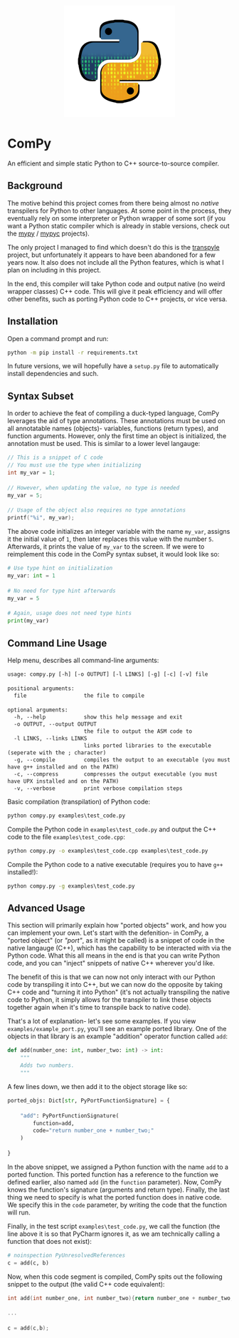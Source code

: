 <p align="center">
    <img src="resources/compy.png" alt="ComPy Logo" width="250">
</p>

# ComPy

An efficient and simple static Python to C++ source-to-source compiler.

## Background

The motive behind this project comes from there being almost no _native_
transpilers for Python to other languages. At some point in the process,
they eventually rely on some interpreter or Python wrapper of some sort
(if you want a Python static compiler which is already in stable versions,
check out the [mypy](https://github.com/python/mypy) /
[mypyc](https://github.com/mypyc/mypyc) projects).

The only project I managed to find which doesn't do this is the
[transpyle](https://github.com/mbdevpl/transpyle/) project, but
unfortunately it appears to have been abandoned for a few years
now. It also does not include all the Python features, which is
what I plan on including in this project.

In the end, this compiler will take Python code and output native
(no weird wrapper classes) C++ code. This will give it peak
efficiency and will offer other benefits, such as porting Python
code to C++ projects, or vice versa.

## Installation

Open a command prompt and run:
```cmd
python -m pip install -r requirements.txt
```
In future versions, we will hopefully have a `setup.py` file
to automatically install dependencies and such.

## Syntax Subset

In order to achieve the feat of compiling a duck-typed language,
ComPy leverages the aid of type annotations. These annotations
must be used on all annotatable names (objects)- variables,
functions (return types), and function arguments. However,
only the first time an object is initialized, the annotation
must be used. This is similar to a lower level langauge:

```c
// This is a snippet of C code
// You must use the type when initializing
int my_var = 1;

// However, when updating the value, no type is needed
my_var = 5;

// Usage of the object also requires no type annotations
printf("%i", my_var);
```

The above code initializes an integer variable with the name
`my_var`, assigns it the initial value of `1`, then later
replaces this value with the number `5`. Afterwards, it prints
the value of `my_var` to the screen. If we were to reimplement
this code in the ComPy syntax subset, it would look like so:

```python
# Use type hint on initialization
my_var: int = 1

# No need for type hint afterwards
my_var = 5

# Again, usage does not need type hints
print(my_var)
```

## Command Line Usage

Help menu, describes all command-line arguments:

```text
usage: compy.py [-h] [-o OUTPUT] [-l LINKS] [-g] [-c] [-v] file

positional arguments:
  file                  the file to compile

optional arguments:
  -h, --help            show this help message and exit
  -o OUTPUT, --output OUTPUT
                        the file to output the ASM code to
  -l LINKS, --links LINKS
                        links ported libraries to the executable (seperate with the ; character)
  -g, --compile         compiles the output to an executable (you must have g++ installed and on the PATH)
  -c, --compress        compresses the output executable (you must have UPX installed and on the PATH)
  -v, --verbose         print verbose compilation steps
```

Basic compilation (transpilation) of Python code:

```cmd
python compy.py examples\test_code.py
```

Compile the Python code in `examples\test_code.py` and output
the C++ code to the file `examples\test_code.cpp`:

```cmd
python compy.py -o examples\test_code.cpp examples\test_code.py
```

Compile the Python code to a native executable (requires you to have `g++` installed!):

```cmd
python compy.py -g examples\test_code.py
```

## Advanced Usage

This section will primarily explain how "ported objects"
work, and how you can implement your own. Let's start with the
defenition- in ComPy, a "ported object" (or _"port"_, as it
might be called) is a snippet of code in the native langauge
(C++), which has the capability to be interacted with via the
Python code. What this all means in the end is that you can
write Python code, and you can "inject" snippets of native C++
wherever you'd like.

The benefit of this is that we can now not only interact with
our Python code by transpiling it into C++, but we can now do
the opposite by taking C++ code and "turning it into Python"
(it's not actually transpiling the native code to Python, it
simply allows for the transpiler to link these objects together
again when it's time to transpile back to native code).

That's a lot of explanation- let's see some examples. If you
view `examples/example_port.py`, you'll see an example ported
library. One of the objects in that library is an example
"addition" operator function called `add`:

```python
def add(number_one: int, number_two: int) -> int:
	"""
	Adds two numbers.
	"""
```

A few lines down, we then add it to the object storage like so:

```python
ported_objs: Dict[str, PyPortFunctionSignature] = {

	"add": PyPortFunctionSignature(
		function=add,
		code="return number_one + number_two;"
	)

}
```

In the above snippet, we assigned a Python function with the
name `add` to a ported function. This ported function has a
reference to the function we defined earlier, also named
`add` (in the `function` parameter). Now, ComPy knows the
function's signature (arguments and return type). Finally,
the last thing we need to specify is what the ported
function does in native code. We specify this in the `code`
parameter, by writing the code that the function will run.

Finally, in the test script `examples\test_code.py`, we call
the function (the line above it is so that PyCharm ignores it,
as we am technically calling a function that does not exist):

```python
# noinspection PyUnresolvedReferences
c = add(c, b)
```

Now, when this code segment is compiled, ComPy spits out the
following snippet to the output (the valid C++ code equivalent):
```cpp
int add(int number_one, int number_two){return number_one + number_two;}

...

c = add(c,b);
```